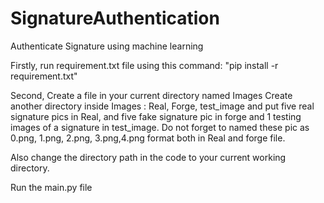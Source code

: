 # SignatureAuthentication
Authenticate Signature using machine learning

Firstly, run requirement.txt file using this command: "pip install -r requirement.txt"

Second, Create a file in your current directory named Images
Create another directory inside Images : Real, Forge, test_image and put five real signature pics in Real, and five fake signature pic in forge and 1 testing images of a signature in 
test_image. Do not forget to named these pic as 0.png, 1.png, 2.png, 3.png,4.png format both in Real and forge file.

Also change the directory path in the code to your current working directory.

Run the main.py file 
